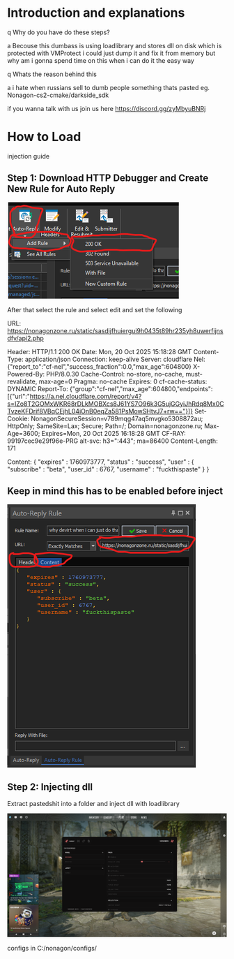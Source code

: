 
# Introduction and explanations
q Why do you have do these steps?

a Becouse this dumbass is using loadlibrary and stores dll on disk which is protected with VMProtect i could just dump it and fix it from memory but why am i gonna spend time on this when i can do it the easy way

q Whats the reason behind this

a i hate when russians sell to dumb people something thats pasted eg. Nonagon-cs2-cmake/darkside_sdk

if you wanna talk with us join us here https://discord.gg/zyMbyuBNRj

# How to Load

injection guide

## Step 1: Download HTTP Debugger and Create New Rule for Auto Reply

![Step 1 - Creating Auto Reply Rule](imgs/createrule1.png)

After that select the rule and select edit and set the following

URL: https://nonagonzone.ru/static/sasdijfhuiergui9h0435t89hr235yh8uwerfijnsdfv/api2.php

Header: HTTP/1.1 200 OK
Date: Mon, 20 Oct 2025 15:18:28 GMT
Content-Type: application/json
Connection: keep-alive
Server: cloudflare
Nel: {"report_to":"cf-nel","success_fraction":0.0,"max_age":604800}
X-Powered-By: PHP/8.0.30
Cache-Control: no-store, no-cache, must-revalidate, max-age=0
Pragma: no-cache
Expires: 0
cf-cache-status: DYNAMIC
Report-To: {"group":"cf-nel","max_age":604800,"endpoints":[{"url":"https://a.nel.cloudflare.com/report/v4?s=IZo8T2GOMxWKR68rDLkMOBXcs8J61YS7O96k3G5ujGGyiJhRdq8Mx0CTvzeKFDrif8VBqCEjhL04iOnB0eqZa581PsMowSHtvJ7+rw=="}]}
Set-Cookie: NonagonSecureSession=v789mqg47aq5mvgko5308872au; HttpOnly; SameSite=Lax; Secure; Path=/; Domain=nonagonzone.ru; Max-Age=3600; Expires=Mon, 20 Oct 2025 16:18:28 GMT
CF-RAY: 99197cec9e29f96e-PRG
alt-svc: h3=":443"; ma=86400
Content-Length: 171

Content: {
   "expires" : 1760973777,
   "status" : "success",
   "user" : {
      "subscribe" : "beta",
      "user_id" : 6767,
      "username" : "fuckthispaste"
   }
}

## Keep in mind this has to be enabled before inject

![Step 1 - Creating Auto Reply Rule](imgs/createrule2.png)

## Step 2: Injecting dll

Extract pastedshit into a folder and inject dll with loadlibrary


![Step 1 - Creating Auto Reply Rule](imgs/pasteshowed.PNG)

configs in C:/nonagon/configs/




